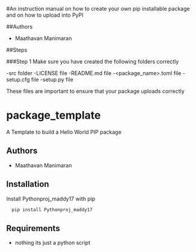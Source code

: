 #An instruction manual on how to create your own pip installable package and on how to upload into PyPI

##Authors
- Maathavan Manimaran

##Steps

###Step 1
Make sure you have created the following folders correctly 

-src folder
-LICENSE file
-README.md file 
-<package_name>.toml file
-setup.cfg file
-setup.py file

These files are important to ensure that your package uploads correctly 

# package_template
A Template to build a Hello World PIP package

## Authors
- Maathavan Manimaran
## Installation

Install Pythonproj_maddy17 with pip
```bash
  pip install Pythonproj_maddy17
```
## Requirements
* nothing its just a python script
